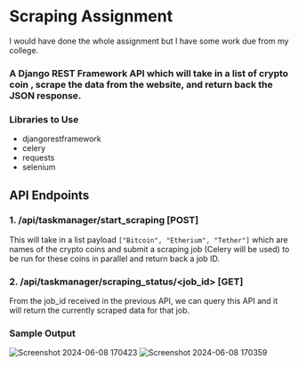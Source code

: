 # Scraping Assignment

I would have done the whole assignment but I have some work due from my college.

### A Django REST Framework API which will take in a list of crypto coin , scrape the data from the website, and return back the JSON response.

### Libraries to Use
- djangorestframework
- celery
- requests
- selenium

## API Endpoints

### 1. /api/taskmanager/start_scraping [POST]
This will take in a list payload `["Bitcoin", "Etherium", "Tether"]` which are names of the crypto coins and submit a scraping job (Celery will be used) to be run for these coins in parallel and return back a job ID.

### 2. /api/taskmanager/scraping_status/<job_id> [GET]
From the job_id received in the previous API, we can query this API and it will return the currently scraped data for that job.

### Sample Output
![Screenshot 2024-06-08 170423](https://github.com/Yshprajapti18/CrytpoScraper/assets/128960060/ac5c1d19-19e1-4f3a-938e-7476ad7e3853)
![Screenshot 2024-06-08 170359](https://github.com/Yshprajapti18/CrytpoScraper/assets/128960060/99a95e07-2596-4ecd-8758-6d3d9ccfb109)
